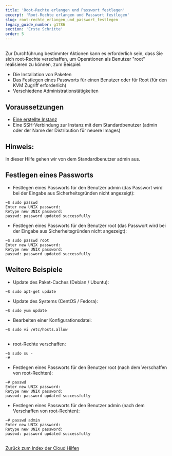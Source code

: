 ```yaml
---
title: 'Root-Rechte erlangen und Passwort festlegen'
excerpt: 'Root-Rechte erlangen und Passwort festlegen'
slug: root-rechte_erlangen_und_passwort_festlegen
legacy_guide_number: g1786
section: 'Erste Schritte'
order: 5
---
```


## 
Zur Durchführung bestimmter Aktionen kann es erforderlich sein, dass Sie sich root-Rechte verschaffen, um Operationen als Benutzer "root" realisieren zu können, zum Beispiel:


- Die Installation von Paketen
- Das Festlegen eines Passworts für einen Benutzer oder für Root (für den KVM Zugriff erforderlich)
- Verschiedene Administrationstätigkeiten




## Voraussetzungen

- [Eine erstellte Instanz](https://www.ovh.de/public-cloud/)
- Eine SSH-Verbindung zur Instanz mit dem Standardbenutzer (admin oder der Name der Distribution für neuere Images)



## Hinweis:
In dieser Hilfe gehen wir von dem Standardbenutzer admin aus.


## Festlegen eines Passworts

- Festlegen eines Passworts für den Benutzer admin (das Passwort wird bei der Eingabe aus Sicherheitsgründen nicht angezeigt):

```
~$ sudo passwd
Enter new UNIX password:
Retype new UNIX password:
passwd: password updated successfully
```


- Festlegen eines Passworts für den Benutzer root (das Passwort wird bei der Eingabe aus Sicherheitsgründen nicht angezeigt):

```
~$ sudo passwd root
Enter new UNIX password:
Retype new UNIX password:
passwd: password updated successfully
```





## Weitere Beispiele

- Update des Paket-Caches (Debian / Ubuntu):

```
~$ sudo apt-get update
```


- Update des Systems (CentOS / Fedora):

```
~$ sudo yum update
```


- Bearbeiten einer Konfigurationsdatei:

```
~$ sudo vi /etc/hosts.allow
```





## 

- root-Rechte verschaffen:

```
~$ sudo su -
~#
```


- Festlegen eines Passworts für den Benutzer root (nach dem Verschaffen von root-Rechten):

```
~# passwd
Enter new UNIX password:
Retype new UNIX password:
passwd: password updated successfully
```


- Festlegen eines Passworts für den Benutzer admin (nach dem Verschaffen von root-Rechten):

```
~# passwd admin
Enter new UNIX password:
Retype new UNIX password:
passwd: password updated successfully
```




## 
[Zurück zum Index der Cloud Hilfen](https://docs.ovh.com/de/public-cloud/)

